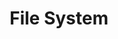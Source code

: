 ---
title: File System

layout: page
logo: /fs.svg 
slogan: File System Operation Library for Node.js
description: Extend from node:fs/promise and provided more convenient features.
link: /fs/guide
shell: pnpm install @ephemeras/fs
---